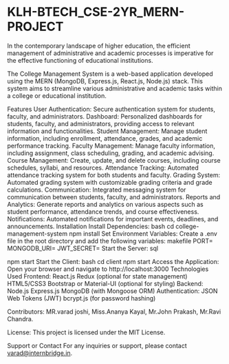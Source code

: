 # KLH-BTECH_CSE-2YR_MERN-PROJECT
In the contemporary landscape of higher education, the efficient management of administrative and  academic processes is imperative for the effective functioning of educational institutions. 

The College Management System is a web-based application developed using the MERN (MongoDB, Express.js, React.js, Node.js) stack. This system aims to streamline various administrative and academic tasks within a college or educational institution.

Features
User Authentication: Secure authentication system for students, faculty, and administrators.
Dashboard: Personalized dashboards for students, faculty, and administrators, providing access to relevant information and functionalities.
Student Management: Manage student information, including enrollment, attendance, grades, and academic performance tracking.
Faculty Management: Manage faculty information, including assignment, class scheduling, grading, and academic advising.
Course Management: Create, update, and delete courses, including course schedules, syllabi, and resources.
Attendance Tracking: Automated attendance tracking system for both students and faculty.
Grading System: Automated grading system with customizable grading criteria and grade calculations.
Communication: Integrated messaging system for communication between students, faculty, and administrators.
Reports and Analytics: Generate reports and analytics on various aspects such as student performance, attendance trends, and course effectiveness.
Notifications: Automated notifications for important events, deadlines, and announcements.
Installation
Install Dependencies:
bash
cd college-management-system
npm install
Set Environment Variables:
Create a .env file in the root directory and add the following variables:
makefile
PORT=<port-number>
MONGODB_URI=<mongodb-connection-url>
JWT_SECRET=<jwt-secret-key>
Start the Server:
sql

npm start
Start the Client:
bash
cd client
npm start
Access the Application:
Open your browser and navigate to http://localhost:3000
Technologies Used
Frontend:
React.js
Redux (optional for state management)
HTML5/CSS3
Bootstrap or Material-UI (optional for styling)
Backend:
Node.js
Express.js
MongoDB (with Mongoose ORM)
Authentication:
JSON Web Tokens (JWT)
bcrypt.js (for password hashing)

Contributors:
MR.varad joshi,
Miss.Ananya Kayal,
Mr.John Prakash,
Mr.Ravi Chandra.

License:
This project is licensed under the MIT License.

Support or Contact
For any inquiries or support, please contact varad@internbridge.in.

